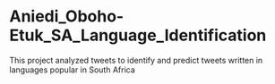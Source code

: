 # Aniedi_Oboho-Etuk_SA_Language_Identification
This project analyzed tweets to identify and predict tweets written in languages popular in South Africa
